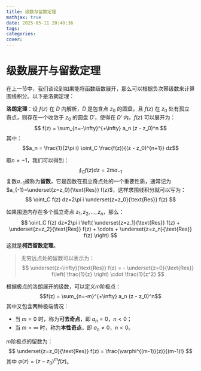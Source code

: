 ```yaml
---
title: 级数与留数定理
mathjax: true
date: 2025-05-11 20:40:36
tags:
categories:
cover:
---
```


# 级数展开与留数定理

在上一节中，我们谈论到如果能将函数级数展开，那么可以根据负次幂级数来计算围线积分。以下是洛朗定理：

**洛朗定理**：设 $f(z)$ 在 $D$ 内解析，$D$ 是包含点 $z_0$ 的圆盘，且 $f(z)$ 在 $z_0$ 处有孤立奇点，则存在一个收敛于 $z_0$ 的圆盘 $D'$，使得在 $D'$ 内，$f(z)$ 可以展开为：
$$
f(z) = \sum_{n=-\infty}^{+\infty} a_n (z - z_0)^n
$$
其中：
$$a_n = \frac{1}{2\pi i} \oint_C \frac{f(z)}{(z - z_0)^{n+1}} dz$$

取$n=-1$，我们可以得到：
$$
\oint_C f(z) dz=2\pi i a_{-1}$$
复数$a_{-1}$被称为**留数**，它是函数在孤立奇点处的一个重要性质，通常记为$a_{-1}=\underset{z=z_0}{\text{Res}} f(z)$，这样求围线积分就可以写为：
$$
\oint_C f(z) dz=2\pi i \underset{z=z_0}{\text{Res}} f(z)
$$

如果围道内存在多个孤立奇点 $z_1, z_2, \ldots, z_n$，那么：
$$
\oint_C f(z) dz=2\pi i \left( \underset{z=z_1}{\text{Res}} f(z) + \underset{z=z_2}{\text{Res}} f(z) + \cdots + \underset{z=z_n}{\text{Res}} f(z) \right)
$$
这就是**柯西留数定理**。

> 无穷远点处的留数可以表示为：
> $$
> \underset{z=\infty}{\text{Res}} f(z) = - \underset{z=0}{\text{Res}} f\left( \frac{1}{z} \right) \cdot \frac{1}{z^2}
> $$

根据极点的洛朗展开的级数，可以定义$m$阶极点：
$$f(z) = \sum_{n=-m}^{+\infty} a_n (z - z_0)^n$$
其中又包含两种极端情况：
- 当 $m=0$ 时，称为**可去奇点**，即 $a_n=0$，$n<0$；
- 当 $m=\infty$ 时，称为**本性奇点**，即 $a_n\neq 0$，$n<0$。

$m$阶极点的留数为：
$$
\underset{z=z_0}{\text{Res}} f(z) = \frac{\varphi^{(m-1)}(z)}{(m-1)!}
$$
其中 $\varphi(z) = (z-z_0)^m f(z)$。


